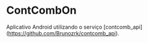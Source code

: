 ContCombOn
==========

Aplicativo Android utilizando o serviço [contcomb_api] (https://github.com/Brunozrk/contcomb_api).
